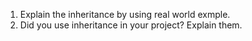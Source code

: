 1. Explain the inheritance by using real world exmple.
2. Did you use inheritance in your project? Explain them.
